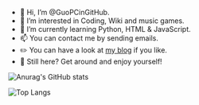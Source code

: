 - 👋 Hi, I’m @GuoPCinGitHub.
- 👀 I’m interested in Coding, Wiki and music games.
- 🌱 I’m currently learning Python, HTML & JavaScript.
- 📫 You can contact me by sending emails.
- ✏️ You can have a look at [my blog](https://guopcingithub.github.io) if you like.
- 🤔 Still here? Get around and enjoy yourself!

![Anurag's GitHub stats](https://github-readme-stats.vercel.app/api?username=GuoPCinGitHub&show_icons=true&theme=solarized-light)

![Top Langs](https://github-readme-stats.vercel.app/api/top-langs/?username=GuoPCinGitHub&theme=solarized-light)

<!---
GuoPCinGitHub/GuoPCinGitHub is a ✨ special ✨ repository because its `README.md` (this file) appears on your GitHub profile.
You can click the Preview link to take a look at your changes.
--->

